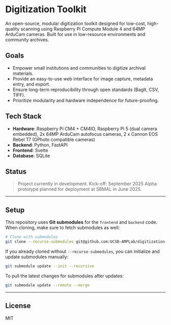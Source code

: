 # Digitization Toolkit

An open-source, modular digitization toolkit designed for low-cost, high-quality scanning using Raspberry Pi Compute Module 4 and 64MP ArduCam cameras. Built for use in low-resource environments and community archives.

## Goals

- Empower small institutions and communities to digitize archival materials.
- Provide an easy-to-use web interface for image capture, metadata entry, and export.
- Ensure long-term reproducibility through open standards (BagIt, CSV, TIFF).
- Prioritize modularity and hardware independence for future-proofing.

## Tech Stack

- **Hardware**: Raspberry Pi CM4 + CM4IO, Raspberry Pi 5 (dual camera embedded), 2x 64MP ArduCam autofocus cameras, 2 x Cannon EOS Rebel T7 (GPhoto compatible cameras)
- **Backend**: Python, FastAPI
- **Frontend**: Svelte
- **Database**: SQLite

## Status

> Project currently in development. Kick-off: September 2025
> Alpha prototype planned for deployment at SBMAL in June 2025.

***

## Setup

This repository uses **Git submodules** for the `frontend` and `backend` code.  
When cloning, make sure to fetch submodules as well:

```bash
# Clone with submodules
git clone --recurse-submodules git@github.com:UCSB-AMPLab/digitization-toolkit.git
```

If you already cloned without `--recurse-submodules`, you can initialize and update submodules manually:

```bash
git submodule update --init --recursive
```

To pull the latest changes for submodules after updates:

```bash
git submodule update --remote --merge
```

***

## License

MIT
